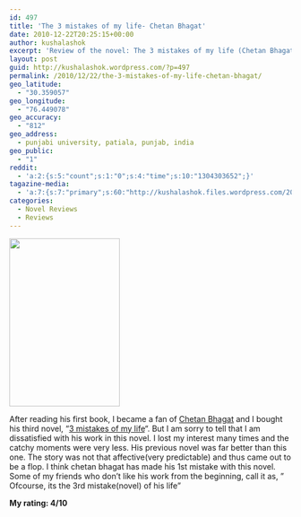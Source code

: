 ```yaml
---
id: 497
title: 'The 3 mistakes of my life- Chetan Bhagat'
date: 2010-12-22T20:25:15+00:00
author: kushalashok
excerpt: 'Review of the novel: The 3 mistakes of my life (Chetan Bhagat)'
layout: post
guid: http://kushalashok.wordpress.com/?p=497
permalink: /2010/12/22/the-3-mistakes-of-my-life-chetan-bhagat/
geo_latitude:
  - "30.359057"
geo_longitude:
  - "76.449078"
geo_accuracy:
  - "812"
geo_address:
  - punjabi university, patiala, punjab, india
geo_public:
  - "1"
reddit:
  - 'a:2:{s:5:"count";s:1:"0";s:4:"time";s:10:"1304303652";}'
tagazine-media:
  - 'a:7:{s:7:"primary";s:60:"http://kushalashok.files.wordpress.com/2010/12/3mistakes.jpg";s:6:"images";a:1:{s:60:"http://kushalashok.files.wordpress.com/2010/12/3mistakes.jpg";a:6:{s:8:"file_url";s:60:"http://kushalashok.files.wordpress.com/2010/12/3mistakes.jpg";s:5:"width";s:3:"460";s:6:"height";s:3:"700";s:4:"type";s:5:"image";s:4:"area";s:6:"322000";s:9:"file_path";s:0:"";}}s:6:"videos";a:0:{}s:11:"image_count";s:1:"1";s:6:"author";s:8:"14208831";s:7:"blog_id";s:8:"13804338";s:9:"mod_stamp";s:19:"2011-02-13 16:14:37";}'
categories:
  - Novel Reviews
  - Reviews
---
```

[<img class="alignleft size-medium wp-image-494" title="3mistakes" src="http://kushalashok.files.wordpress.com/2010/12/3mistakes.jpg?w=197" alt="" width="197" height="300" />](http://kushalashok.files.wordpress.com/2010/12/3mistakes.jpg)

After reading his first book, I became a fan of <a class="zem_slink" title="Chetan Bhagat" rel="imdb" href="http://www.imdb.com/name/nm2746459/">Chetan Bhagat</a> and I bought his third novel, &#8220;<a class="zem_slink" title="The 3 Mistakes of My Life" rel="wikipedia" href="http://en.wikipedia.org/wiki/The_3_Mistakes_of_My_Life">3 mistakes of my life</a>&#8220;. But I am sorry to tell that I am dissatisfied with his work in this novel. I lost my interest many times and the catchy moments were very less. His previous novel was far better than this one. The story was not that affective(very predictable) and thus came out to be a flop. I think chetan bhagat has made his 1st mistake with this novel. Some of my friends who don’t like his work from the beginning, call it as, &#8221; Ofcourse, its the 3rd mistake(novel) of his life&#8221;

**My rating: 4/10**